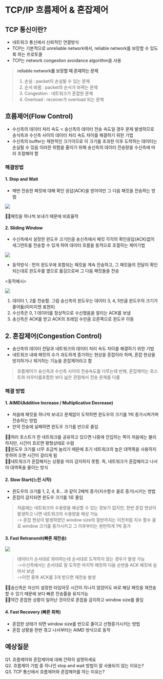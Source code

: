 # TCP/IP 흐름제어 & 혼잡제어
## TCP 통신이란?
- 네트워크 통신에서 신뢰적인 연결방식
- TCP는 기본적으로 unreliable network에서, reliable network를 보장할 수 있도록 하는 프로토콜
- TCP는 network congestion avoidance algorithm을 사용

>__reliable network를 보장할 때 존재하는 문제__
>1. 손실 : packet이 손실될 수 있는 문제
>2. 순서 바뀜 : packet의 순서가 바뀌는 문제
>3. Congestion : 네트워크가 혼잡한 문제
>4. Overload : receiver가 overload 되는 문제


## 흐름제어(Flow Control)
- 수신측의 데이터 처리 속도 < 송신측의 데이터 전송 속도일 경우 문제 발생하므로 송식측과 수신측 사이의 데이터 처리 속도 차이를 해결하기 위한 기법
- 수신측의 buffer는 제한적인 크기이므로 이 크기를 초과한 이후 도착하는 데이터는 손실될 수 있음 이러한 위험을 줄이기 위해 송신측의 데이터 전송량을 수신측에 따라 조절해야 함

### 해결방법
#### 1. Stop and Wait
- 매번 전송한 패킷에 대해 확인 응답(ACK)을 받아야만 그 다음 패킷을 전송하는 방법

![](https://velog.velcdn.com/images/imeyh/post/e2f3338a-cda5-43e9-ba30-5ea5b2636250/image.png)

👎🏻패킷을 하나씩 보내기 때문에 비효율적

#### 2. Sliding Window
- 수신측에서 설정한 윈도우 크기만큼 송신측에서 패킷 각각의 확인응답(ACK)없이 세그먼트를 전송할 수 있게 하여 데이터 흐름을 동적으로 조절하는 제어기법

![](https://velog.velcdn.com/images/imeyh/post/e76a64c1-8704-4fe4-845c-3c076c01f828/image.png)
- 동작방식 : 먼저 윈도우에 포함되는 패킷을 계속 전송하고, 그 패킷들의 전달이 확인되는대로 윈도우를 옆으로 옮김으로써 그 다음 패킷들을 전송

<동작예시>

![](https://velog.velcdn.com/images/imeyh/post/a1a4dcb5-3c9a-44c0-aeb6-3140f7c5b618/image.png)
1. 데이터 1, 2를 전송함. 그럼 송신측의 윈도우는 데이터 3, 4, 5만큼 윈도우의 크기가 줄어듦(이미지엔 표현X)
2. 수신측은 0, 1 데이터를 정상적으로 수신했음을 알리는 ACK를 보냄
3. 송신측은 ACK를 받고 ACK의 프레임 수만큼 오른쪽으로 윈도우 이동

## 2. 혼잡제어(Congestion Control)
- 송신측의 데이터 전달과 네트워크의 데이터 처리 속도 차이를 해결하기 위한 기법
- 네트워크 내에 패킷의 수가 과도하게 증가하는 현상을 혼잡이라 하며, 혼잡 현상을 방지하거나 제거하는 기능을 혼잡제어라고 함

> 흐름제어가 송신측과 수신측 사이의 전송속도를 다루는데 반해, 혼잡제어는 호스트와 라우터를포함한 보다 넓은 관점에서 전송 문제를 다룸

### 해결 방법

#### 1. AIMD(Additive Increase / Multiplicative Decrease)
- 처음에 패킷을 하나씩 보내고 문제없이 도착하면 윈도우의 크기를 1씩 증가시켜가며 전송하는 방법
- 만약 전송에 실패하면 윈도우 크기를 반으로 줄임

👊🏻여러 호스트가 한 네트워크를 공유하고 있으면 나중에 진입하는 쪽이 처음에는 불리하지만, 시간이 흐르면 평형상태로 수렴  
👎🏻윈도우 크기를 너무 조금씩 늘리기 때문에 초기 네트워크의 높은 대역폭을 사용하지 못하여 오랜 시간이 걸리게 됨  
👎🏻네트워크가 혼잡해지는 상황을 미리 감지하지 못함. 즉, 네트워크가 혼잡해지고 나서야 대역폭을 줄이는 방식  


#### 2. Slow Start(느린 시작)
- 윈도우의 크기를 1, 2, 4, 8... 과 같이 2배씩 증가(지수함수 꼴로 증가)시키는 방법
- 혼잡이 감지되면 윈도우 크기를 1로 줄임

> 처음에는 네트워크의 수용량을 예상할 수 있는 정보가 없지만, 한번 혼잡 현상이 발생하고 나면 네트워크의 수용량을 예상 가능  
> -> 혼잡 현상이 발생하였던 window size의 절반까지는 이전처럼 지수 함수 꼴로 window 크기를 증가시키고 그 이후부터는 완만하게 1씩 증가  

#### 3. Fast Retransmit(빠른 재전송)
![](https://velog.velcdn.com/images/imeyh/post/d9f23f67-0a57-4579-ade8-7d9fb22da8f4/image.png)
> 데이터가 순서대로 와야하는데 순서대로 도착하지 않는 경우가 발생 가능  
> ->수신측에서는 순서대로 잘 도착한 마지막 패킷의 다음 순번을 ACK 패킷에 실어서 보냄  
> ->이런 중복 ACK를 3개 받으면 재전송 발생  

👍🏻송신측은 자신이 설정한 타임아웃 시간이 지나지 않았어도 바로 해당 패킷을 재전송할 수 있기 때문에 보다 빠른 전송률을 유지가능  
👊🏻약간 혼잡한 상황이 일어난 것이므로 혼잡을 감지하고 window size를 줄임  

#### 4. Fast Recovery (빠른 회복)
- 혼잡한 상태가 되면 window size를 반으로 줄이고 선형증가시키는 방법
- 혼잡 상황을 한번 겪고 나서부터는 AIMD 방식으로 동작

## 예상질문
Q1. 흐름제어와 혼잡제어에 대해 간략히 설명하세요  
Q2. 흐름제어 기법 중 하나인 stop and wait 방법이 잘 사용되지 않는 이유는?  
Q3. TCP 통신에서 흐름제어와 혼잡제어를 하는 이유는?  


